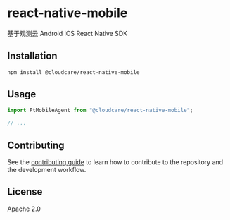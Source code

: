 # react-native-mobile

基于观测云 Android iOS React Native SDK

## Installation

```sh
npm install @cloudcare/react-native-mobile
```

## Usage

```js
import FtMobileAgent from "@cloudcare/react-native-mobile";

// ...

```

## Contributing

See the [contributing guide](CONTRIBUTING.md) to learn how to contribute to the repository and the development workflow.

## License

Apache 2.0
